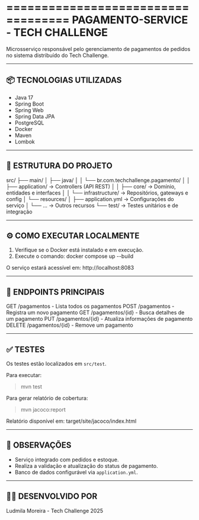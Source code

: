 ===================================
PAGAMENTO-SERVICE - TECH CHALLENGE
===================================

Microsserviço responsável pelo gerenciamento de pagamentos de pedidos no sistema distribuído do Tech Challenge.

-------------------------------
📦 TECNOLOGIAS UTILIZADAS
-------------------------------
- Java 17
- Spring Boot
- Spring Web
- Spring Data JPA
- PostgreSQL
- Docker
- Maven
- Lombok

-------------------------------
📁 ESTRUTURA DO PROJETO
-------------------------------
src/
├── main/
│   ├── java/
│   │   └── br.com.techchallenge.pagamento/
│   │       ├── application/    -> Controllers (API REST)
│   │       ├── core/           -> Domínio, entidades e interfaces
│   │       └── infrastructure/ -> Repositórios, gateways e config
│   └── resources/
│       ├── application.yml     -> Configurações do serviço
│       └── ...                 -> Outros recursos
└── test/                       -> Testes unitários e de integração

-------------------------------
⚙️ COMO EXECUTAR LOCALMENTE
-------------------------------
1. Verifique se o Docker está instalado e em execução.
2. Execute o comando:
   docker compose up --build

O serviço estará acessível em: http://localhost:8083

-------------------------------
🔁 ENDPOINTS PRINCIPAIS
-------------------------------
GET     /pagamentos             - Lista todos os pagamentos
POST    /pagamentos             - Registra um novo pagamento
GET     /pagamentos/{id}        - Busca detalhes de um pagamento
PUT     /pagamentos/{id}        - Atualiza informações de pagamento
DELETE  /pagamentos/{id}        - Remove um pagamento

-------------------------------
✅ TESTES
-------------------------------
Os testes estão localizados em `src/test`.

Para executar:
> mvn test

Para gerar relatório de cobertura:
> mvn jacoco:report

Relatório disponível em:
target/site/jacoco/index.html

-------------------------------
📌 OBSERVAÇÕES
-------------------------------
- Serviço integrado com pedidos e estoque.
- Realiza a validação e atualização do status de pagamento.
- Banco de dados configurável via `application.yml`.

-------------------------------
👩‍💻 DESENVOLVIDO POR
-------------------------------
Ludmila Moreira - Tech Challenge 2025
